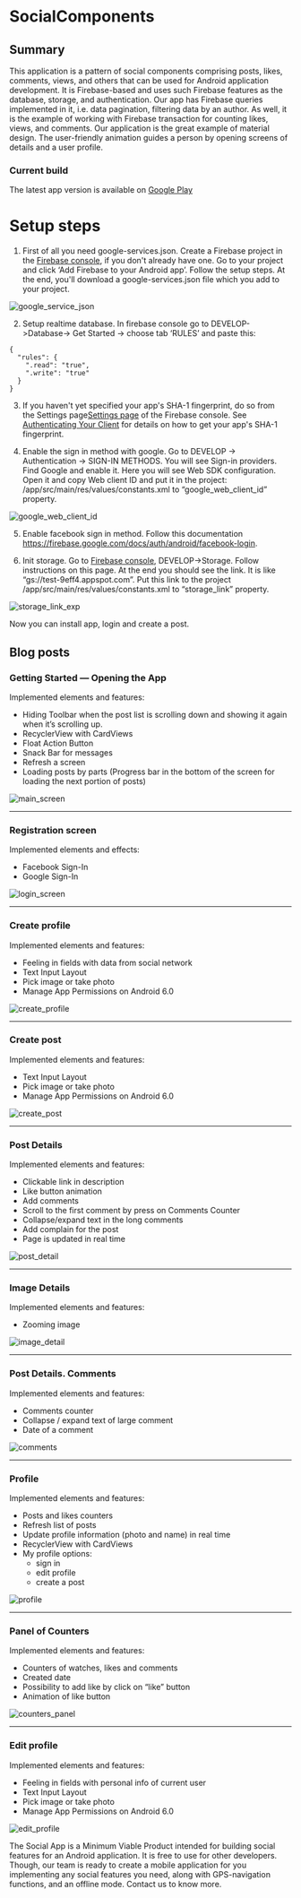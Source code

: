 SocialComponents
=============

## Summary
This application is a pattern of social components comprising posts, likes, comments, views, and others that can be used for Android application development. It is Firebase-based  and uses such Firebase features as the database, storage, and authentication. Our app has Firebase queries implemented in it, i.e. data pagination, filtering data by an author. As well, it is the example of working with Firebase transaction for counting likes, views, and comments. Our application is the great example of material design. The user-friendly animation guides a person by opening screens of details and a user profile.

### Current build 

The latest app version is available on [Google Play](https://play.google.com/store/apps/details?id=com.rozdoum.socialcomponents)

 <!-- ### Full showcase of application -->

 <!-- [App video should be here](https://) -->

Setup steps
===========

 1. First of all you need google-services.json. Create a Firebase project in the [Firebase console](https://console.firebase.google.com/), if you don't already have one. Go to your project and click ‘Add Firebase to your Android app’. Follow the setup steps. At the end, you'll download a google-services.json file which you add to your project.

 ![google_service_json](https://user-images.githubusercontent.com/7821425/32899277-30da3374-caf3-11e7-86e0-58cb1bfd59e2.png)

 2. Setup realtime database. In firebase console go to DEVELOP->Database-> Get Started -> choose tab ‘RULES’ and paste this:

 ```
 {
   "rules": {
     ".read": "true",
     ".write": "true"
   }
 }
 ```

 3. If you haven't yet specified your app's SHA-1 fingerprint, do so from the Settings page[Settings page](https://console.firebase.google.com/project/_/settings/general/) of the Firebase console. See [Authenticating Your Client](https://developers.google.com/android/guides/client-auth) for details on how to get your app's SHA-1 fingerprint.

 4. Enable the sign in method with google. Go to DEVELOP -> Authentication -> SIGN-IN METHODS. You will see Sign-in providers. Find Google and enable it.  Here you will see Web SDK configuration. Open it and copy Web client ID and put it in the project: /app/src/main/res/values/constants.xml to “google_web_client_id” property.

 ![google_web_client_id](https://user-images.githubusercontent.com/7821425/32899597-12302680-caf4-11e7-9169-650982c0334e.png)

 5. Enable facebook sign in method. Follow this documentation https://firebase.google.com/docs/auth/android/facebook-login.

 6. Init storage. Go to [Firebase console](https://console.firebase.google.com/), DEVELOP->Storage. Follow instructions on this page. At the end you should see the link. It is like “gs://test-9eff4.appspot.com”. Put this link to the project /app/src/main/res/values/constants.xml to “storage_link” property.

![storage_link_exp](https://user-images.githubusercontent.com/7821425/32899046-8811009c-caf2-11e7-905f-741174d26512.png)

 Now you can install app, login and create a post.


## Blog posts
### Getting Started — Opening the App

Implemented elements and features:

* Hiding Toolbar when the post list is scrolling down and showing it again when it’s scrolling up.
* RecyclerView with CardViews
* Float Action Button
* Snack Bar for messages
* Refresh a screen
* Loading posts by parts (Progress bar in the bottom of the screen for loading the next portion of posts)

![main_screen](https://cloud.githubusercontent.com/assets/2683612/24905715/849ca6d2-1ebd-11e7-8684-2568c9f665ad.gif)

---

### Registration screen

Implemented elements and effects:

* Facebook Sign-In
* Google Sign-In

![login_screen](https://cloud.githubusercontent.com/assets/2683612/24905279/0c8b9dd4-1ebc-11e7-860f-46a83eb71f80.gif)

---

### Create profile

Implemented elements and features:

* Feeling in fields with data from social network
* Text Input Layout
* Pick image or take photo
* Manage App Permissions on Android 6.0

![create_profile](https://cloud.githubusercontent.com/assets/2683612/24905276/0c87f382-1ebc-11e7-8587-9ff4af64f3cf.gif)

---

### Create post

Implemented elements and features:

* Text Input Layout
* Pick image or take photo
* Manage App Permissions on Android 6.0

![create_post](https://cloud.githubusercontent.com/assets/2683612/24905275/0c8727a4-1ebc-11e7-94a4-0d9a3d419748.gif)

---

### Post Details

Implemented elements and features:

* Clickable link in description
* Like button animation
* Add comments
* Scroll to the first comment by press on Comments Counter
* Collapse/expand text in the long comments
* Add complain for the post
* Page is updated in real time

![post_detail](https://cloud.githubusercontent.com/assets/2683612/24911820/f25559a0-1ed4-11e7-972f-aaf93c8c63b3.gif)

---

### Image Details

Implemented elements and features:

* Zooming image

![image_detail](https://cloud.githubusercontent.com/assets/2683612/24905278/0c8b031a-1ebc-11e7-86f9-c7b3ec276d63.gif)

---

### Post Details. Comments

Implemented elements and features:

* Comments counter
* Collapse / expand text of large comment
* Date of a comment

![comments](https://cloud.githubusercontent.com/assets/2683612/24905274/0c849db8-1ebc-11e7-9407-bdfa25c3a818.gif)

---

### Profile

Implemented elements and features:

* Posts and likes counters
* Refresh list of posts
* Update profile information (photo and name) in real time
* RecyclerView with CardViews
* My profile options:
    * sign in
    * edit profile
    * create a post

![profile](https://cloud.githubusercontent.com/assets/2683612/24905714/849c725c-1ebd-11e7-9533-a3ae31cb066d.gif)

---

### Panel of Counters

Implemented elements and features:

* Counters of watches, likes and comments
* Created date
* Possibility to add like by click on “like” button
* Animation of like button

![counters_panel](https://cloud.githubusercontent.com/assets/2683612/24905991/ae28f824-1ebe-11e7-8f9a-91cd988f0b07.jpg)

---

### Edit profile

Implemented elements and features:

* Feeling in fields with personal info of current user
* Text Input Layout
* Pick image or take photo
* Manage App Permissions on Android 6.0

![edit_profile](https://cloud.githubusercontent.com/assets/2683612/24905277/0c89a1dc-1ebc-11e7-912e-8ffbb6223e52.gif)

The Social App is a Minimum Viable Product intended for building social features for an Android application. It is free to use for other developers. Though, our team is ready to create a mobile application for you implementing any social features you need, along with GPS-navigation functions, and an offline mode. Contact us to know more.
